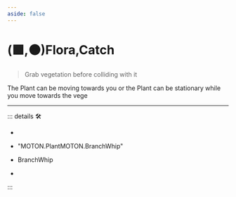 ```yaml
---
aside: false
---
```

# (🟩,🟠)<ekos>Flora</ekos>,<motor>Catch</motor>

> Grab vegetation before colliding with it

The Plant can be moving towards you or the Plant can be stationary while you move towards the vege

---

<!-- =================================================== -->
<!-- =================================================== -->
<!-- =================================================== -->
<!-- =================================================== -->
<!-- =================================================== -->
::: details 🛠

-

- "MOTON.PlantMOTON.BranchWhip"

- BranchWhip
-

:::
